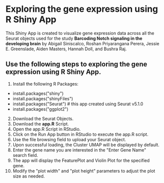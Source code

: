 # Exploring the gene expression using R Shiny App
This Shiny App is created to visualize gene expression data across all the Seurat objects used for the study **Barcoding Notch signaling in the developing brain** by Abigail Siniscalco, Roshan Priyarangana Perera, Jessie E. Greenslade, Aiden Masters, Hannah Doll, and Bushra Raj.
## Use the following steps to exploring the gene expression using R Shiny App.

1. Install the following R Packages: 
* install.packages("shiny")
* install.packages("shinyFiles")
* install.packages("Seurat") # this app created using Seurat v5.1.0
* install.packages("ggplot2")
2.	Download the Seurat Objects.
3.	Download the **app.R** Script.
4.	Open the app.R Script in RStudio.
5.	Click on the Run App button in RStudio to execute the app.R script.
6.	Use the file browsing field to upload your Seurat object.
7.	Upon successful loading, the Cluster UMAP will be displayed by default.
8.	Enter the gene name you are interested in the "Enter Gene Name" search field.
9.	The app will display the FeaturePlot and Violin Plot for the specified gene.
10.	Modify the "plot width" and "plot height" parameters to adjust the plot size as needed.

